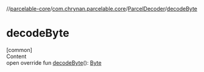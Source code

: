 //[parcelable-core](../../index.md)/[com.chrynan.parcelable.core](../index.md)/[ParcelDecoder](index.md)/[decodeByte](decode-byte.md)



# decodeByte  
[common]  
Content  
open override fun [decodeByte](decode-byte.md)(): [Byte](https://kotlinlang.org/api/latest/jvm/stdlib/kotlin/-byte/index.html)  



